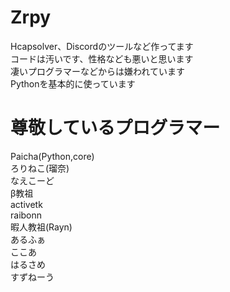 # Zrpy
Hcapsolver、Discordのツールなど作ってます<br>
コードは汚いです、性格なども悪いと思います<br>
凄いプログラマーなどからは嫌われています<br>
Pythonを基本的に使っています
# 尊敬しているプログラマー
Paicha(Python,core)<br>
ろりねこ(瑠奈)<br>
なえこーど<br>
β教祖<br>
activetk<br>
raibonn<br>
暇人教祖(Rayn)<br>
あるふぁ<br>
ここあ<br>
はるさめ<br>
すずねーう
